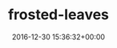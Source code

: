 ---
title:		"frosted-leaves"
type:		"upload"
description:		"TBC"
date:		"2016-12-30 15:36:32+00:00"
album:		"nature"
filename:		"frosted-leaves.md"
series:		""
cl_public_id:		"nature/frosted-leaves"
cl_version:		1497005057
format:		"tiff"
bytes:		7016468
width:		2560
height:		1440
exposure_mode:		"Auto"
program:		"Aperture-priority AE"
aperture:		"2.8"
focal_length:		"40.0 mm"
iso:		"400"
shutter_speed:		"1/160"
metering:		"Multi-segment"
flash:		"Off, Did not fire"
white_balance:		"Custom"
colour_temp:		"5650"
has_crop:		"false"
orientation:		"Horizontal (normal)"
camera_model:		"NIKON D800"
lens_info:		"24-70mm f/2.8"
artist:		"No artist info"
x_resolution:		"300"
y_resolution:		"300"
---